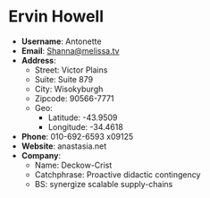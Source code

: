 # Ervin Howell

- **Username**: Antonette
- **Email**: Shanna@melissa.tv
- **Address**: 
  - Street: Victor Plains
  - Suite: Suite 879
  - City: Wisokyburgh
  - Zipcode: 90566-7771
  - Geo: 
    - Latitude: -43.9509
    - Longitude: -34.4618
- **Phone**: 010-692-6593 x09125
- **Website**: anastasia.net
- **Company**: 
  - Name: Deckow-Crist
  - Catchphrase: Proactive didactic contingency
  - BS: synergize scalable supply-chains